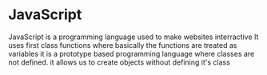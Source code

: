 # JavaScript
JavaScript is a programming language used to make websites interractive
It uses first class functions where basically the functions are treated as variables
it is a prototype based programming language where classes are not defined. it allows us to create objects without defining it's class
